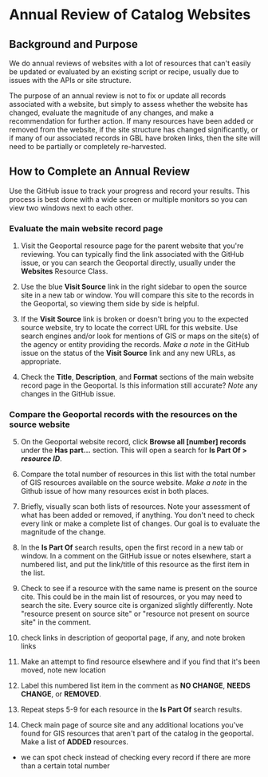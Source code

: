 # Annual Review of Catalog Websites

## Background and Purpose

We do annual reviews of websites with a lot of resources that can't easily be updated or evaluated by an existing script or recipe, usually due to issues with the APIs or site structure. 

The purpose of an annual review is not to fix or update all records associated with a website, but simply to assess whether the website has changed, evaluate the magnitude of any changes, and make a recommendation for further action. If many resources have been added or removed from the website, if the site structure has changed significantly, or if many of our associated records in GBL have broken links, then the site will need to be partially or completely re-harvested. 

## How to Complete an Annual Review
Use the GitHub issue to track your progress and record your results. This process is best done with a wide screen or multiple monitors so you can view two windows next to each other. 

### Evaluate the main website record page
1. Visit the Geoportal resource page for the parent website that you're reviewing. You can typically find the link associated with the GitHub issue, or you can search the Geoportal directly, usually under the **Websites** Resource Class. 

2. Use the blue **Visit Source** link in the right sidebar to open the source site in a new tab or window. You will compare this site to the records in the Geoportal, so viewing them side by side is helpful. 

3. If the **Visit Source** link is broken or doesn't bring you to the expected source website, try to locate the correct URL for this website. Use search engines and/or look for mentions of GIS or maps on the site(s) of the agency or entity providing the records. *Make a note* in the GitHub issue on the status of the **Visit Source** link and any new URLs, as appropriate. 

4. Check the **Title**, **Description**, and **Format** sections of the main website record page in the Geoportal. Is this information still accurate? *Note* any changes in the GitHub issue.

### Compare the Geoportal records with the resources on the source website

5. On the Geoportal website record, click **Browse all [number] records** under the  **Has part...** section. This will open a search for **Is Part Of > *resource ID***. 

6. Compare the total number of resources in this list with the total number of GIS resources available on the source website. *Make a note* in the Github issue of how many resources exist in both places. 

7. Briefly, visually scan both lists of resources. Note your assessment of what has been added or removed, if anything. You don't need to check every link or make a complete list of changes. Our goal is to evaluate the magnitude of the change.  

5. In the **Is Part Of** search results, open the first record in a new tab or window. In a comment on the GitHub issue or notes elsewhere, start a numbered list, and put the link/title of this resource as the first item in the list. 
6. Check to see if a resource with the same name is present on the source cite. This could be in the main list of resources, or you may need to search the site. Every source cite is organized slightly differently. Note "resource present on source site" or "resource not present on source site" in the comment.
7. check links in description of geoportal page, if any, and note broken links
8. Make an attempt to find resource elsewhere and if you find that it's been moved, note new location
9. Label this numbered list item in the comment as **NO CHANGE**, **NEEDS CHANGE**, or **REMOVED**.
10. Repeat steps 5-9 for each resource in the **Is Part Of** search results.
10. Check main page of source site and any additional locations you've found for GIS resources that aren't part of the catalog in the geoportal. Make a list of **ADDED** resources. 

- we can spot check instead of checking every record if there are more than a certain total number